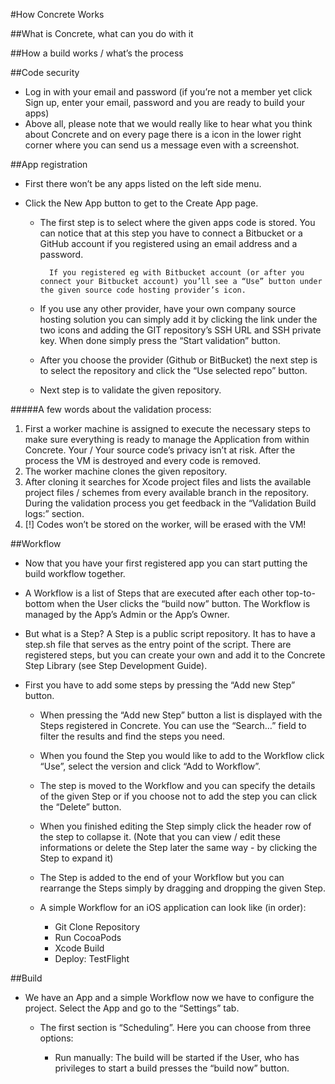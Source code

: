 #How Concrete Works

##What is Concrete, what can you do with it

##How a build works / what’s the process

##Code security



- Log in with your email and password (if you’re not a member yet click Sign up, enter your email, password and you are ready to build your apps)
- Above all, please note that we would really like to hear what you think about Concrete and on every page there is a  icon in the lower  right corner where you can send us a message even with a screenshot.
 
##App registration

- First there won’t be any apps listed on the left side menu.

- Click the New App button to get to the Create App page. 
	- The first step is to select where the given apps code is stored. You can notice that at this step you have to connect a Bitbucket or a GitHub account if you registered using an email address and a password.

			If you registered eg with Bitbucket account (or after you connect your Bitbucket account) you’ll see a “Use” button under the given source code hosting provider’s icon.

	- If you use any other provider, have your own company source hosting solution you can simply add it by clicking the link under the two icons and adding the GIT repository’s SSH URL and SSH private key. When done simply press the “Start validation” button.

	- After you choose the provider (Github or BitBucket) the next step is to select the repository and click the “Use selected repo” button.

	- Next step is to validate the given repository.

#####A few words about the validation process:
1. First a worker machine is assigned to execute the necessary steps to make sure everything is ready to manage the Application from within Concrete. Your / Your source code’s privacy isn’t at risk. After the process the VM is destroyed and every code is removed.
2. The worker machine clones the given repository.
3. After cloning it searches for Xcode project files and lists the available project files / schemes from every available branch in the repository. During the validation process you get feedback in the “Validation Build logs:” section.
4. [!] Codes won’t be stored on the worker, will be erased with the VM!

##Workflow
- Now that you have your first registered app you can start putting the build workflow together.
- A Workflow is a list of Steps that are executed after each other top-to-bottom when the User clicks the “build now” button. The Workflow is managed by the App’s Admin or the App’s Owner.
- But what is a Step? A Step is a public script repository. It has to have a step.sh file that serves as the entry point of the script. There are registered steps, but you can create your own and add it to the Concrete Step Library (see Step Development Guide).
- First you have to add some steps by pressing the “Add new Step” button.

	- When pressing the “Add new Step” button a list is displayed with the Steps registered in Concrete. You can use the “Search…” field to filter the results and find the steps you need. 

	- When you found the Step you would like to add to the Workflow click “Use”, select the version and click “Add to Workflow”.
	- The step is moved to the Workflow and you can specify the details of the given Step or if you choose not to add the step you can click the “Delete” button.

	- When you finished editing the Step simply click the header row of the step to collapse it. (Note that you can view / edit these informations or delete the Step later the same way - by clicking the Step to expand it)
	- The Step is added to the end of your Workflow but you can rearrange the Steps simply by dragging and dropping the given Step.

	- A simple Workflow for an iOS application can look like (in order):
		- Git Clone Repository
		- Run CocoaPods
		- Xcode Build
		- Deploy: TestFlight

##Build
- We have an App and a simple Workflow now we have to configure the project. Select the App and go to the “Settings” tab.

	- The first section is “Scheduling”. Here you can choose from three options:

		- Run manually: The build will be started if the User, who has privileges to start a build presses the “build now” button.
